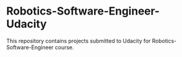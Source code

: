 # Robotics-Software-Engineer-Udacity
This repository contains projects submitted to Udacity for Robotics-Software-Engineer course.
